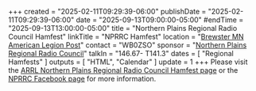 +++
created = "2025-02-11T09:29:39-06:00"
publishDate = "2025-02-11T09:29:39-06:00"
date = "2025-09-13T09:00:00-05:00"
#endTime = "2025-09-13T13:00:00-05:00"
title = "Northern Plains Regional Radio Council Hamfest"
linkTitle = "NPRRC Hamfest"
location = "[Brewster MN American Legion Post](https://duckduckgo.com/?t=ffcm&q=825+3rd+Avenue+Brewster%2C+MN+56119&ia=web&iaxm=maps)"
contact = "WB0ZSO"
sponsor = "[Northern Plains Regional Radio Council](https://www.facebook.com/groups/613395962166982)"
talkIn = "146.67- T141.3"
dates = [ "Regional Hamfests" ]
outputs = [ "HTML", "Calendar" ]
update = 1
+++
Please visit the
[ARRL Northern Plains Regional Radio Council Hamfest page][arrl]
or the
[NPRRC Facebook page](https://www.facebook.com/groups/613395962166982)
for more information.

[arrl]: http://www.arrl.org/hamfests/nprrc-hamfest-2
